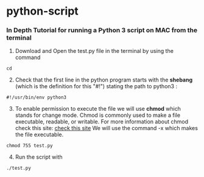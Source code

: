 # python-script

###  In Depth Tutorial for running a Python 3 script on MAC from the terminal




1. Download and Open the test.py file in the terminal by using the command

```cd```

2. Check that the first line in the python program starts with the **shebang** (which is the definition for this "#!") stating the path to python3 : 

```#!/usr/bin/env python3```



3. To enable permission to execute the file we will use **chmod** which stands for change mode.
    Chmod is commonly used to make a file executable, readable, or writable.
    For more information about chmod check this site: [check this site](https://www.computerhope.com/unix/uchmod.htm)
    We will use the command -x which makes the file e*x*ecutable.

```chmod 755 test.py```

4. Run the script with

```./test.py```
